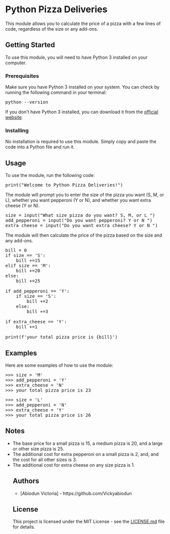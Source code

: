 <h1>Python Pizza Deliveries</h1>

<p>This module allows you to calculate the price of a pizza with a few lines of code, regardless of the size or any add-ons.</p>

<h2>Getting Started</h2>

<p>To use this module, you will need to have Python 3 installed on your computer.</p>

<h3>Prerequisites</h3>

<p>Make sure you have Python 3 installed on your system. You can check by running the following command in your terminal:</p>

<pre>
python --version
</pre>

<p>If you don't have Python 3 installed, you can download it from the <a href="https://www.python.org/downloads/">official website</a>.</p>

<h3>Installing</h3>

<p>No installation is required to use this module. Simply copy and paste the code into a Python file and run it.</p>

<h2>Usage</h2>

<p>To use the module, run the following code:</p>

<pre>
print("Welcome to Python Pizza Deliveries!")
</pre>

<p>The module will prompt you to enter the size of the pizza you want (S, M, or L), whether you want pepperoni (Y or N), and whether you want extra cheese (Y or N).</p>

<pre>
size = input("What size pizza do you want? S, M, or L ")
add_pepperoni = input("Do you want pepperoni? Y or N ")
extra_cheese = input("Do you want extra cheese? Y or N ")
</pre>

<p>The module will then calculate the price of the pizza based on the size and any add-ons.</p>

<pre>
bill = 0
if size == 'S':
    bill +=15
elif size == 'M':
    bill +=20
else:
    bill +=25

if add_pepperoni == 'Y':
    if size == 'S':
        bill +=2
    else:
        bill +=3

if extra_cheese == 'Y':
    bill +=1

print(f'your total pizza price is {bill}')
</pre>

<h2>Examples</h2>

<p>Here are some examples of how to use the module:</p>

<pre>
>>> size = 'M'
>>> add_pepperoni = 'Y'
>>> extra_cheese = 'N'
>>> your total pizza price is 23
</pre>

<pre>
>>> size = 'L'
>>> add_pepperoni = 'N'
>>> extra_cheese = 'Y'
>>> your total pizza price is 26
</pre>

<h2>Notes</h2>

<ul>
  <li>The base price for a small pizza is 15, a medium pizza is 20, and a large or other size pizza is 25.</li>
  <li>The additional cost for extra pepperoni on a small pizza is 2, and, and the cost for all other sizes is 3.</li>
  <li>The additional cost for extra cheese on any size pizza is 1.</li>
<h2>Authors</h2>
<ul>
  <li>[Abiodun Victoria] - https://github.com/Vickyabiodun</li>
</ul>
<h2>License</h2>
<p>This project is licensed under the MIT License - see the <a href="LICENSE.md">LICENSE.md</a> file for details.</p>
